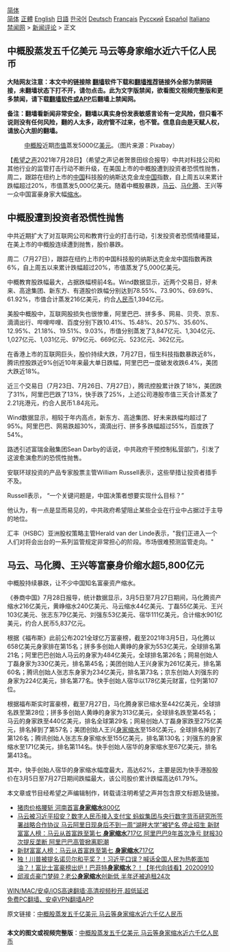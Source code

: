  <!-- 面包屑导航 --> <div class="breadcrumb"><!-- GTranslate: https://gtranslate.io/ -->  <div class="switcher notranslate">  <div class="selected">  <a href="#" onclick="return false;"> 简体</a>  </div>  <div class="option">  <a href="https://www.bannedbook.org" onclick="doGTranslate('zh-CN|zh-CN');jQuery('div.switcher div.selected a').html(jQuery(this).html());return false;" title="简体中文" class="nturl selected"> 简体</a>  <a href="https://www.bannedbook.org/zh-tw/" onclick="doGTranslate('zh-CN|zh-TW');jQuery('div.switcher div.selected a').html(jQuery(this).html());return false;" title="繁體中文" class="nturl"> 正體</a>  <a href="https://www.bannedbook.org/en/" onclick="doGTranslate('zh-CN|en');jQuery('div.switcher div.selected a').html(jQuery(this).html());return false;" title="English" class="nturl"> English</a>  <a href="https://www.bannedbook.org/ja/" onclick="doGTranslate('zh-CN|ja');jQuery('div.switcher div.selected a').html(jQuery(this).html());return false;" title="日本語" class="nturl"> 日語</a>  <a href="https://www.bannedbook.org/ko/" onclick="doGTranslate('zh-CN|ko');jQuery('div.switcher div.selected a').html(jQuery(this).html());return false;" title="한국어" class="nturl"> 한국어</a>  <a href="https://www.bannedbook.org/de/" onclick="doGTranslate('zh-CN|de');jQuery('div.switcher div.selected a').html(jQuery(this).html());return false;" title="Deutsch" class="nturl"> Deutsch</a>  <a href="https://www.bannedbook.org/fr/" onclick="doGTranslate('zh-CN|fr');jQuery('div.switcher div.selected a').html(jQuery(this).html());return false;" title="Français" class="nturl"> Français</a>  <a href="https://www.bannedbook.org/ru/" onclick="doGTranslate('zh-CN|ru');jQuery('div.switcher div.selected a').html(jQuery(this).html());return false;" title="Русский" class="nturl"> Русский</a>  <a href="https://www.bannedbook.org/es/" onclick="doGTranslate('zh-CN|es');jQuery('div.switcher div.selected a').html(jQuery(this).html());return false;" title="Español" class="nturl"> Español</a>  <a href="https://www.bannedbook.org/it/" onclick="doGTranslate('zh-CN|it');jQuery('div.switcher div.selected a').html(jQuery(this).html());return false;" title="Italiano" class="nturl"> Italiano</a>  </div>  </div>      <div class='breadcrumb-sub'><!-- Breadcrumb NavXT 6.3.0 --> <a href="https://www.bannedbook.org/" class="home">禁闻网</a> &gt; <a href="https://www.bannedbook.org/bnews/comments/" class="category">新闻评论</a> &gt; 正文</div></div><h2>中概股蒸发五千亿美元 马云等身家缩水近六千亿人民币</h2> <p class="notice"><b>大陆网友注意：本文中的链接除 <a href="https://github.com/bannedbook/fanqiang" >翻墙</a>软件下载和<a href="https://github.com/killgcd/justmysocks/blob/master/README.md">翻墙推荐</a>链接外全部为禁网链接，未翻墙状态下打不开，请勿点击。此为文字版禁闻，欲看图文视频完整版和更多禁闻，请下载<a href="https://github.com/bannedbook/fanqiang">翻墙软件或APP</a>后翻墙上禁闻网。</p><p>备注：翻墙看新闻非常安全，翻墙以真实身份发表敏感言论有一定风险，但只看不说则没有任何风险，翻的人太多，政府管不过来，也不管。信息自由是天赋人权，请放心大胆的翻墙。</b></p>  <div class="entry"> <figure><figcaption><a href="https://www.bannedbook.org/bnews/tag/%E4%B8%AD%E6%A6%82%E8%82%A1/" class="st_tag internal_tag" rel="tag" title="标签 中概股 下的日志">中概股</a>近期<a href="https://www.bannedbook.org/bnews/tag/%E5%B8%82%E5%80%BC/" class="st_tag internal_tag" rel="tag" title="标签 市值 下的日志">市值</a>蒸发5000亿<a href="https://www.bannedbook.org/bnews/tag/%e7%be%8e%e5%85%83/" class="st_tag internal_tag" rel="tag" title="标签 美元 下的日志">美元</a>。（图片来源：Pixabay）</figcaption></figure> <p>【<span class='wp_keywordlink_affiliate'><a href="https://www.soundofhope.org" title="希望之声" target="_blank">希望之声</a></span>2021年7月28日】（希望之声记者贺景田综合报导）中共对科技公司和其他行业的监管打击行动不断升级，在美国上市的中概股遭到投资者恐慌性抛售，周二，跟踪在纽约上市的<span class='wp_keywordlink_affiliate'><a href="https://www.bannedbook.org/" title="中国" target="_blank">中国</a></span>科技股的纳斯达克金龙<a href="https://www.bannedbook.org/bnews/tag/%E4%B8%AD%E5%9B%BD/" class="st_tag internal_tag" rel="tag" title="标签 中国 下的日志">中国</a>指数，自上周五以来累计跌幅超过20%，市值蒸发5,000亿美元。随着中概股暴跌，<a href="https://www.bannedbook.org/bnews/tag/%e9%a9%ac%e4%ba%91/" class="st_tag internal_tag" rel="tag" title="标签 马云 下的日志">马云</a>、<a href="https://www.bannedbook.org/bnews/tag/%e9%a9%ac%e5%8c%96%e8%85%be/" class="st_tag internal_tag" rel="tag" title="标签 马化腾 下的日志">马化腾</a>、王兴等一众中国富豪身家大幅<a href="https://www.bannedbook.org/bnews/tag/%E7%BC%A9%E6%B0%B4/" class="st_tag internal_tag" rel="tag" title="标签 缩水 下的日志">缩水</a>。</p> <h2><strong>中概股遭到投资者恐慌性抛售</strong></h2> <p>中共近期扩大了对互联网公司和教育行业的打击行动，引发投资者恐慌情绪蔓延，在美上市的中概股连续遭到抛售，股价暴跌。</p> <p>周二（7月27日），跟踪在纽约上市的中国科技股的纳斯达克金龙中国指数再跌6%，自上周五以来累计跌幅超过20%，市值蒸发了5,000亿美元。</p> <p>中概教育股跌幅最大，占据跌幅榜前4名。Wind数据显示，近两个交易日，好未来、高途集团、新东方、有道股价跌幅分别达到78.55%、73.90%、69.69%、61.92%，市值合计蒸发216亿美元，约合<a href="https://www.bannedbook.org/bnews/tag/%e4%ba%ba%e6%b0%91%e5%b8%81/" class="st_tag internal_tag" rel="tag" title="标签 人民币 下的日志">人民币</a>1,394亿元。</p> <p>美股中概股中，互联网股损失也很惨重，阿里巴巴、拼多多、网易、贝壳、京东、滴滴出行、哔哩哔哩、百度分别下跌10.41%、15.48%、20.57%、35.60%、12.95%、21.18%、19.51%、9.03%，市值分别蒸发了3,847亿元、1,304亿元、1,027亿元、1,031亿元、979亿元、669亿元、523亿元、362亿元。</p>  <p>在香港上市的互联网巨头，股价持续大跌，7月27日，恒生科技指数暴跌近8%，腾讯控股跌近9%创近10年来最大单日跌幅，阿里巴巴一度破发收跌6.4%，美团大跌近18%。</p> <p>近三个交易日（7月23日、7月26日、7月27日），腾讯控股累计跌了18%，美团跌了31%，阿里巴巴跌了13%，快手跌了25%，上述公司港股市值三天合计蒸发了2.21兆港元，约合人民币1.84兆元。</p> <p>Wind数据显示，相较于年内高点，新东方、高途集团、好未来跌幅均超过了95%。阿里巴巴、网易跌超30%，滴滴出行、拼多多跌幅超过55%，百度跌了54%。</p> <p>路透引述富瑞金融集团Sean Darby的话说，中共政府干预控制私营部门，引发了这波愈演愈烈的恐慌性抛售。</p> <p>安联环球投资的产品专家股票主管William Russell表示，这些举措让投资者措手不及。</p>  <p>Russell表示， “一个关键问题是，中国决策者想要实现什么目标？”</p> <p>他认为，有一点是显而易见的，中共政府希望阻止某些企业在行业中占据过于主导的地位。</p> <p>汇丰（HSBC）亚洲股权策略主管Herald van der Linde表示，&quot;我们正进入一个人们对将会出台的一系列监管规定非常担心的阶段。市场很难预测监管走向。&quot;</p> <h2><strong>马云、马化腾、王兴等富豪身价缩水超5,800亿元</strong></h2> <p>中概股持续暴跌，让不少中国知名富豪资产缩水。</p> <p>《券商中国》7月28日报导，统计数据显示，3月5日至7月27日期间，马化腾资产缩水216亿美元，黄峥缩水240亿美元、马云缩水44亿美元、丁磊55亿美元、王兴103亿美元、张志东79亿美元、刘强东53亿美元、宿华111亿美元，合计缩水901亿美元，约合人民币5,837亿元。</p>  <p>根据《福布斯》此前公布2021全球亿万富豪榜，截至2021年3月5日，马化腾以658亿美元身家排在第15名；拼多多创始人黄峥的身家为553亿美元，全球排名第21名；阿里巴巴创始人马云的身家为484亿美元，全球排名第26名；网易创始人丁磊身家为330亿美元，排名第45名；美团创始人王兴身家为261亿美元，排名第60名；腾讯创始人张志东身家为234亿美元，排名第73名；京东创始人刘强东的身家为224亿美元，排名第77名。快手创始人宿华以178亿美元财富，位列第107位。</p> <p>根据福布斯实时富豪榜，截至7月27日，马化腾身家已缩水至442亿美元，全球排名跌至第28位；拼多多创始人黄峥的身家为313亿美元，全球排名跌至第45名；马云的身家跌至440亿美元，排名全球第29名；网易创始人丁磊身家跌至275亿美元，排名掉到了第57名；美团创始人王兴<a href="https://www.bannedbook.org/bnews/tag/%E8%BA%AB%E5%AE%B6%E7%BC%A9%E6%B0%B4/" class="st_tag internal_tag" rel="tag" title="标签 身家缩水 下的日志">身家缩水</a>至158亿美元，全球排名掉到了第126名；腾讯创始人张志东身家缩水至155亿美元，排名第130名；刘强东的身家缩水至171亿美元，排名第114名。快手创始人宿华的身家缩水至67亿美元，排名第413名。</p> <p>其中，快手创始人宿华的身家缩水幅度最大，高达62%，主要是因为快手港股股价在3月5日至7月27日期间跌幅最大，该公司股价累计跌幅高达61.79%。</p> <p>本文章或节目经希望之声编辑制作，转载请注明希望之声并包含原文标题及链接。 </p> <ul class='op-related-articles' title='相关阅读'> <li><a href='https://www.bannedbook.org/bnews/comments/20210609/1562915.html' target='_blank'>猪肉价格腰斩 河南首富<b>身家缩水</b>800亿</a></li> <li><a href='https://www.bannedbook.org/bnews/comments/20210517/1547875.html' target='_blank'>马云被习近平招安？数字人民币接入支付宝 蚂蚁集团与央行数字货币研究所签署战略合作协议 马云阿里日现身后不到一周“湖畔大学”被铲名 停止招生 新财富富人榜：马云从首富跌至第七 <b>身家缩水</b>717亿 阿里巴巴9年首次净亏 财报30次提反垄断 阿里巴巴高管掀离职潮</a></li> <li><a href='https://www.bannedbook.org/bnews/comments/20210513/1545898.html' target='_blank'>新财富富人榜：马云从首富跌至第七 <b>身家缩水</b>717亿</a></li> <li><a href='https://www.bannedbook.org/bnews/taiwannews/20200910/1394251.html' target='_blank'>独！川普被提名诺贝尔和平奖？！习近平口误？喊话全国人民为热乾面加油？！富比士富豪榜出炉！巴菲特<b>身家缩水</b>？！【年代向钱看】20200910</a></li> <li><a href='https://www.bannedbook.org/bnews/yule/20200906/1391630.html' target='_blank'>邱淑贞豪门梦碎？老公<b>身家缩水</b>创新低 半年还被追租24次</a></li> </ul> <p class="texttj"> <a href="https://github.com/bannedbook/fanqiang/wiki/V2ray%E6%9C%BA%E5%9C%BA" target="_blank">WIN/MAC/安卓/iOS高速翻墙:高清视频秒开,超低延迟</a><br/> <a href="https://github.com/bannedbook/fanqiang/wiki/%E7%A6%81%E9%97%BB%E7%BD%91%E5%AE%89%E5%8D%93%E7%BF%BB%E5%A2%99%E6%96%B0%E9%97%BBAPP" target="_blank">免费PC翻墙、安卓VPN翻墙APP</a></p> <p>原文链接：<a class="src_link"  href="https://www.soundofhope.org/post/530078" target="_blank">中概股蒸发五千亿美元 马云等身家缩水近六千亿人民币</a></p><a name='sharetosocial'></a>  <div style="margin-bottom:5px;padding-bottom:5px;clear:both"> <div id="archive-pix-1" class="banner-ads"> <!-- AuctionX Display platform tag START --> <div id="26318x728x90x621x_ADSLOT2" clicktrack="%%CLICK_URL_ESC%%"></div> <!-- AuctionX Display platform tag END --> </div> <div id="archive-pix-2" class="banner-ads"> <!-- AuctionX Display platform tag START --> <div id="26315x300x250x621x_ADSLOT2" clicktrack="%%CLICK_URL_ESC%%"></div> <!-- AuctionX Display platform tag END --> </div> </div>  <div id="archive-pix-1" class="banner-ads"> <!-- AuctionX Display platform tag START --> <div id="26318x728x90x621x_ADSLOT3" clicktrack="%%CLICK_URL_ESC%%"></div> <!-- AuctionX Display platform tag END --> </div> <div><b>本文的图文或视频完整版</b>：<a href='https://www.bannedbook.org/bnews/comments/20210728/1595962.html'>中概股蒸发五千亿美元 马云等身家缩水近六千亿人民币</a></div>  </div><!--END ENTRY--> 